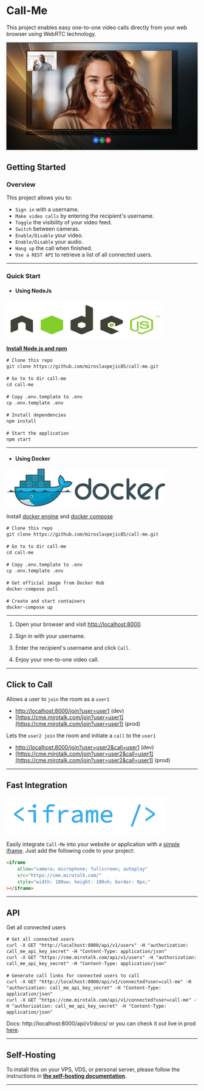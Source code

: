 # Call-Me

This project enables easy one-to-one video calls directly from your web browser using WebRTC technology.

![callme](./assets/doc/callme.png)

## Getting Started

### Overview

This project allows you to:

- `Sign in` with a username.
- `Make video calls` by entering the recipient's username.
- `Toggle` the visibility of your video feed.
- `Switch` between cameras.
- `Enable/Disable` your video.
- `Enable/Disable` your audio.
- `Hang up` the call when finished.
- `Use a REST API` to retrieve a list of all connected users.

---

### Quick Start

- #### Using NodeJs

![nodejs](public/assets/nodejs.png)

**[Install Node.js and npm](https://nodejs.org/en/download)**

```shell
# Clone this repo
git clone https://github.com/miroslavpejic85/call-me.git

# Go to to dir call-me
cd call-me

# Copy .env.template to .env
cp .env.template .env

# Install dependencies
npm install

# Start the application
npm start
```

---

- #### Using Docker

![docker](public/assets/docker.png)

Install [docker engine](https://docs.docker.com/engine/install/) and [docker compose](https://docs.docker.com/compose/install/)

```shell
# Clone this repo
git clone https://github.com/miroslavpejic85/call-me.git

# Go to to dir call-me
cd call-me

# Copy .env.template to .env
cp .env.template .env

# Get official image from Docker Hub
docker-compose pull

# Create and start containers
docker-compose up
```

---

1. Open your browser and visit [http://localhost:8000](http://localhost:8000).

2. Sign in with your username.

3. Enter the recipient's username and click `Call`.

4. Enjoy your one-to-one video call.

---

## Click to Call

Allows a user to `join` the room as a `user1`

- [http://localhost:8000/join?user=user1](http://localhost:8000/join?user=user1) (dev)
- [https://cme.mirotalk.com/join?user=user1](https://cme.mirotalk.com/join?user=user1) (prod)

Lets the `user2 join` the room and initiate a `call` to the `user1`

- [http://localhost:8000/join?user=user2&call=user1](http://localhost:8000/join?user=user2&call=user1) (dev)
- [https://cme.mirotalk.com/join?user=user2&call=user1](https://cme.mirotalk.com/join?user=user2&call=user1) (prod)

---

## Fast Integration

![iframe](public/assets/iframe.png)

Easily integrate `Call-Me` into your website or application with a [simple iframe](https://codepen.io/Miroslav-Pejic/pen/qEWBaKP). Just add the following code to your project:

```html
<iframe
    allow="camera; microphone; fullscreen; autoplay"
    src="https://cme.mirotalk.com/"
    style="width: 100vw; height: 100vh; border: 0px;"
></iframe>
```

---

## API

Get all connected users

```shell
# Get all connected users
curl -X GET "http://localhost:8000/api/v1/users" -H "authorization: call_me_api_key_secret" -H "Content-Type: application/json"
curl -X GET "https://cme.mirotalk.com/api/v1/users" -H "authorization: call_me_api_key_secret" -H "Content-Type: application/json"

# Generate call links for connected users to call
curl -X GET "http://localhost:8000/api/v1/connected?user=call-me" -H "authorization: call_me_api_key_secret" -H "Content-Type: application/json"
curl -X GET "https://cme.mirotalk.com/api/v1/connected?user=call-me" -H "authorization: call_me_api_key_secret" -H "Content-Type: application/json"
```

Docs: http://localhost:8000/api/v1/docs/ or you can check it out live in prod [here](https://cme.mirotalk.com/api/v1/docs/).

---

## Self-Hosting

To install this on your VPS, VDS, or personal server, please follow the instructions in **[the self-hosting documentation](./doc/self-hosting.md)**.

---
